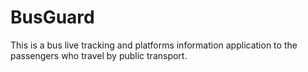 # BusGuard
This is a bus live tracking and platforms information application to the passengers who travel by public transport. 
